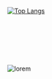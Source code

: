 [![Top Langs](https://github-readme-stats.vercel.app/api/top-langs/?username=devmeireles&layout=compact&hide=css,html&langs_count=7&theme=dark)](https://github.com/anuraghazra/github-readme-stats)

<div style="padding:50px"></div>

<img src="https://i.kym-cdn.com/photos/images/original/001/059/850/546.gif" alt="lorem" />
